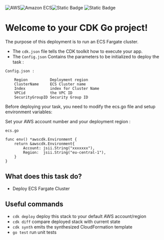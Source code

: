 ![AWS](https://img.shields.io/badge/AWS-%23FF9900.svg?style=for-the-badge&logo=amazon-aws&logoColor=white)![Amazon ECS](https://img.shields.io/static/v1?style=for-the-badge&message=Amazon+ECS&color=222222&logo=Amazon+ECS&logoColor=FF9900&label=)![Static Badge](https://img.shields.io/badge/Go-v1.21-blue:) ![Static Badge](https://img.shields.io/badge/AWS_CDK-v2.96.2-blue:)


# Welcome to your CDK Go project!

The purpose of this deployment is to run an ECS Fargate cluster.

* The `cdk.json` file tells the CDK toolkit how to execute your app.
* The `Config.json` Contains the parameters to be initialized to deploy the task :
```
Config.json :

    Region          Deployment region
	ClusterName     ECS Cluster name
	Index           index for Cluster Name
	VPCid           the VPC ID
	SecurityGroupID Security Group ID
```


Before deploying your task, you need to modify the ecs.go file and setup environment variables: 

Set your AWS account number and your deployment region :

```
ecs.go

func env() *awscdk.Environment {
	return &awscdk.Environment{
		Account: jsii.String("xxxxxxx"),
		Region:  jsii.String("eu-central-1"),
	}
}
``` 

## What does this task do?

- Deploy ECS Fargate Cluster

## Useful commands

 * `cdk deploy`      deploy this stack to your default AWS account/region
 * `cdk diff`        compare deployed stack with current state
 * `cdk synth`       emits the synthesized CloudFormation template
 * `go test`         run unit tests
